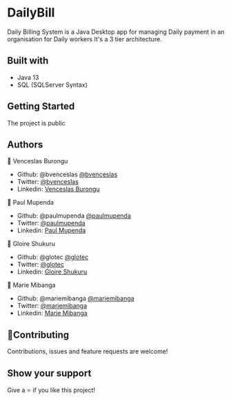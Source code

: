 # DailyBill

Daily Billing System is a Java Desktop app for managing Daily payment in an organisation for Daily workers
It's a 3 tier architecture.

## Built with

- Java 13
- SQL (SQLServer Syntax)

## Getting Started

The project is public

## Authors

👤 Venceslas Burongu

- Github: @bvenceslas [@bvenceslas](https://github.com/bvenceslas)
- Twitter: [@bvenceslas](https://twitter.com/bvenceslas)
- Linkedin: [Venceslas Burongu](https://www.linkedin.com/in/venceslas-burongu-8271b519a/)

👤 Paul Mupenda

- Github: @paulmupenda [@paulmupenda](https://github.com/paulmupenda)
- Twitter: [@paulmupenda](https://twitter.com/paulmupenda)
- Linkedin: [Paul Mupenda](https://www.linkedin.com/in/paul-mupenda/?originalSubdomain=cd)

👤 Gloire Shukuru

- Github: @glotec [@glotec](https://github.com/glotec)
- Twitter: [@glotec](https://twitter.com/glotec)
- Linkedin: [Gloire Shukuru](https://www.linkedin.com/in/shukuru-gloire-714222187/)

👤 Marie Mibanga


- Github: @mariemibanga [@mariemibanga](https://github.com/mariemibanga)
- Twitter: [@mariemibanga](https://twitter.com/mariemibanga)
- Linkedin: [Marie Mibanga](https://www.linkedin.com/in/marie-mibanga?-8271b519a/)

## 🤝Contributing

Contributions, issues and feature requests are welcome!

## Show your support

Give a ⭐️ if you like this project!
